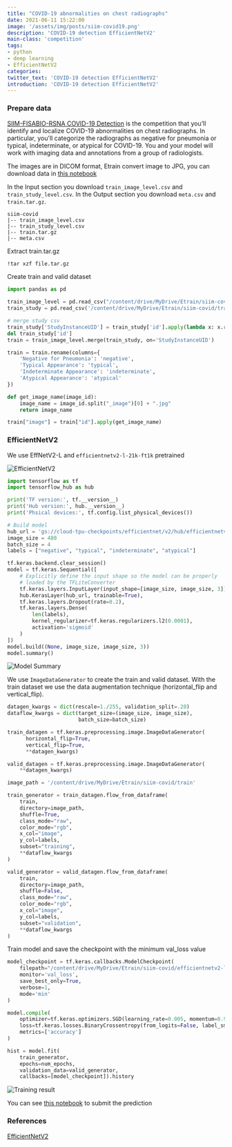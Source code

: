 ```yaml
---
title: "COVID-19 abnormalities on chest radiographs"
date: 2021-06-11 15:22:00
image: '/assets/img/posts/siim-covid19.png'
description: 'COVID-19 detection EfficientNetV2'
main-class: 'competition'
tags:
- python
- deep learning
- EfficientNetV2
categories:
twitter_text: 'COVID-19 detection EfficientNetV2'
introduction: 'COVID-19 detection EfficientNetV2'
---
```


### Prepare data

[SIIM-FISABIO-RSNA COVID-19 Detection](https://www.kaggle.com/c/siim-covid19-detection/overview/description) is the competition that you’ll identify and localize COVID-19 abnormalities on chest radiographs. In particular, you'll categorize the radiographs as negative for pneumonia or typical, indeterminate, or atypical for COVID-19. You and your model will work with imaging data and annotations from a group of radiologists.

The images are in DICOM format, Etrain convert image to JPG, you can download data in [this notebook](https://www.kaggle.com/duythanhng/siim-covid-19-convert-to-jpg-original)

In the Input section you download `train_image_level.csv` and `train_study_level.csv`. In the Output section you download `meta.csv` and `train.tar.gz`.

```
siim-covid
|-- train_image_level.csv
|-- train_study_level.csv
|-- train.tar.gz
|-- meta.csv
```

Extract train.tar.gz

```bash
!tar xzf file.tar.gz
```

Create train and valid dataset

```python
import pandas as pd

train_image_level = pd.read_csv("/content/drive/MyDrive/Etrain/siim-covid/train_image_level.csv")
train_study = pd.read_csv('/content/drive/MyDrive/Etrain/siim-covid/train_study_level.csv')

# merge study csv
train_study['StudyInstanceUID'] = train_study['id'].apply(lambda x: x.replace('_study', ''))
del train_study['id']
train = train_image_level.merge(train_study, on='StudyInstanceUID')

train = train.rename(columns={
    'Negative for Pneumonia': 'negative',
    'Typical Appearance': 'typical',
    'Indeterminate Appearance': 'indeterminate',
    'Atypical Appearance': 'atypical'
})

def get_image_name(image_id):
    image_name = image_id.split("_image")[0] + ".jpg"
    return image_name

train["image"] = train["id"].apply(get_image_name)
```

### EfficientNetV2

We use EffNetV2-L and `efficientnetv2-l-21k-ft1k` pretrained

![EfficientNetV2](/assets/img/posts/efficientnetv2.png)

```python
import tensorflow as tf
import tensorflow_hub as hub

print('TF version:', tf.__version__)
print('Hub version:', hub.__version__)
print('Phsical devices:', tf.config.list_physical_devices())

# Build model
hub_url = 'gs://cloud-tpu-checkpoints/efficientnet/v2/hub/efficientnetv2-l-21k-ft1k/feature-vector'
image_size = 480
batch_size = 4
labels = ["negative", "typical", "indeterminate", "atypical"]

tf.keras.backend.clear_session()
model = tf.keras.Sequential([
    # Explicitly define the input shape so the model can be properly
    # loaded by the TFLiteConverter
    tf.keras.layers.InputLayer(input_shape=[image_size, image_size, 3]),
    hub.KerasLayer(hub_url, trainable=True),
    tf.keras.layers.Dropout(rate=0.2),
    tf.keras.layers.Dense(
        len(labels),
        kernel_regularizer=tf.keras.regularizers.l2(0.0001),
        activation='sigmoid'
    )
])
model.build((None, image_size, image_size, 3))
model.summary()
```

![Model Summary](/assets/img/posts/siim-covid19-model-summary.png)

We use `ImageDataGenerator` to create the train and valid dataset. With the train dataset we use the data augmentation technique (horizontal_flip and vertical_flip).

```python
datagen_kwargs = dict(rescale=1./255, validation_split=.20)
dataflow_kwargs = dict(target_size=(image_size, image_size),
                       batch_size=batch_size)

train_datagen = tf.keras.preprocessing.image.ImageDataGenerator(
      horizontal_flip=True,
      vertical_flip=True,
      **datagen_kwargs)

valid_datagen = tf.keras.preprocessing.image.ImageDataGenerator(
    **datagen_kwargs)

image_path = '/content/drive/MyDrive/Etrain/siim-covid/train'

train_generator = train_datagen.flow_from_dataframe(
    train,
    directory=image_path,
    shuffle=True,
    class_mode="raw",
    color_mode="rgb",
    x_col="image",
    y_col=labels,
    subset="training",
    **dataflow_kwargs
)

valid_generator = valid_datagen.flow_from_dataframe(
    train,
    directory=image_path,
    shuffle=False,
    class_mode="raw",
    color_mode="rgb",
    x_col="image",
    y_col=labels,
    subset="validation",
    **dataflow_kwargs
)
```

Train model and save the checkpoint with the minimum val_loss value

```python
model_checkpoint = tf.keras.callbacks.ModelCheckpoint(
    filepath="/content/drive/MyDrive/Etrain/siim-covid/efficientnetv2-l-21k-ft1k-study-level.h5", 
    monitor='val_loss',
    save_best_only=True,
    verbose=1,
    mode='min'
)

model.compile(
	optimizer=tf.keras.optimizers.SGD(learning_rate=0.005, momentum=0.9),
	loss=tf.keras.losses.BinaryCrossentropy(from_logits=False, label_smoothing=0.1),
	metrics=['accuracy']
)

hist = model.fit(
    train_generator,
    epochs=num_epochs,
    validation_data=valid_generator,
    callbacks=[model_checkpoint]).history
```

![Training result](/assets/img/posts/siim-covid19-training.png)


You can see [this notebook](https://www.kaggle.com/duythanhng/siim-covid-19-efficientnetv2-infer) to submit the prediction

### References

[EfficientNetV2](https://github.com/google/automl/tree/master/efficientnetv2)


